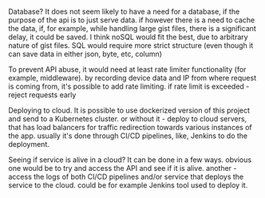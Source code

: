 Database? It does not seem likely to have a need for a database, if the purpose of the api is to just serve data.
if however there is a need to cache the data, if, for example, while handling large gist files, there is a significant delay, it could be saved.
I think noSQL would fit the best, due to arbitrary nature of gist files. SQL would require more strict structure (even though it can save data in either json, byte, etc, column)


To prevent API abuse, it would need at least rate limiter functionality (for example, middleware).
by recording device data and IP from where request is coming from, it's possible to add rate limiting. if rate limit is exceeded - reject requests early

Deploying to cloud. It is possible to use dockerized version of this project and send to a Kubernetes cluster.
or without it - deploy to cloud servers, that has load balancers for traffic redirection towards various instances of the app.
usually it's done through CI/CD pipelines, like, Jenkins to do the deployment.

Seeing if service is alive in a cloud? It can be done in a few ways. 
obvious one would be to try and access the API and see if it is alive.
another - access the logs of both CI/CD pipelines and/or service that deploys the service to the cloud. could be for example Jenkins tool used to deploy it.



